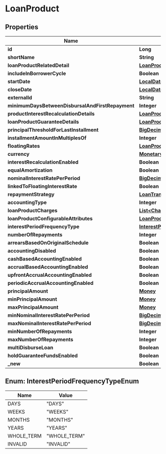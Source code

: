 
# LoanProduct

## Properties
Name | Type | Description | Notes
------------ | ------------- | ------------- | -------------
**id** | **Long** |  |  [optional]
**shortName** | **String** |  |  [optional]
**loanProductRelatedDetail** | [**LoanProductRelatedDetail**](LoanProductRelatedDetail.md) |  |  [optional]
**includeInBorrowerCycle** | **Boolean** |  |  [optional]
**startDate** | [**LocalDate**](LocalDate.md) |  |  [optional]
**closeDate** | [**LocalDate**](LocalDate.md) |  |  [optional]
**externalId** | **String** |  |  [optional]
**minimumDaysBetweenDisbursalAndFirstRepayment** | **Integer** |  |  [optional]
**productInterestRecalculationDetails** | [**LoanProductInterestRecalculationDetails**](LoanProductInterestRecalculationDetails.md) |  |  [optional]
**loanProductGuaranteeDetails** | [**LoanProductGuaranteeDetails**](LoanProductGuaranteeDetails.md) |  |  [optional]
**principalThresholdForLastInstallment** | [**BigDecimal**](BigDecimal.md) |  |  [optional]
**installmentAmountInMultiplesOf** | **Integer** |  |  [optional]
**floatingRates** | [**LoanProductFloatingRates**](LoanProductFloatingRates.md) |  |  [optional]
**currency** | [**MonetaryCurrency**](MonetaryCurrency.md) |  |  [optional]
**interestRecalculationEnabled** | **Boolean** |  |  [optional]
**equalAmortization** | **Boolean** |  |  [optional]
**nominalInterestRatePerPeriod** | [**BigDecimal**](BigDecimal.md) |  |  [optional]
**linkedToFloatingInterestRate** | **Boolean** |  |  [optional]
**repaymentStrategy** | [**LoanTransactionProcessingStrategy**](LoanTransactionProcessingStrategy.md) |  |  [optional]
**accountingType** | **Integer** |  |  [optional]
**loanProductCharges** | [**List&lt;Charge&gt;**](Charge.md) |  |  [optional]
**loanProductConfigurableAttributes** | [**LoanProductConfigurableAttributes**](LoanProductConfigurableAttributes.md) |  |  [optional]
**interestPeriodFrequencyType** | [**InterestPeriodFrequencyTypeEnum**](#InterestPeriodFrequencyTypeEnum) |  |  [optional]
**numberOfRepayments** | **Integer** |  |  [optional]
**arrearsBasedOnOriginalSchedule** | **Boolean** |  |  [optional]
**accountingDisabled** | **Boolean** |  |  [optional]
**cashBasedAccountingEnabled** | **Boolean** |  |  [optional]
**accrualBasedAccountingEnabled** | **Boolean** |  |  [optional]
**upfrontAccrualAccountingEnabled** | **Boolean** |  |  [optional]
**periodicAccrualAccountingEnabled** | **Boolean** |  |  [optional]
**principalAmount** | [**Money**](Money.md) |  |  [optional]
**minPrincipalAmount** | [**Money**](Money.md) |  |  [optional]
**maxPrincipalAmount** | [**Money**](Money.md) |  |  [optional]
**minNominalInterestRatePerPeriod** | [**BigDecimal**](BigDecimal.md) |  |  [optional]
**maxNominalInterestRatePerPeriod** | [**BigDecimal**](BigDecimal.md) |  |  [optional]
**minNumberOfRepayments** | **Integer** |  |  [optional]
**maxNumberOfRepayments** | **Integer** |  |  [optional]
**multiDisburseLoan** | **Boolean** |  |  [optional]
**holdGuaranteeFundsEnabled** | **Boolean** |  |  [optional]
**_new** | **Boolean** |  |  [optional]


<a name="InterestPeriodFrequencyTypeEnum"></a>
## Enum: InterestPeriodFrequencyTypeEnum
Name | Value
---- | -----
DAYS | &quot;DAYS&quot;
WEEKS | &quot;WEEKS&quot;
MONTHS | &quot;MONTHS&quot;
YEARS | &quot;YEARS&quot;
WHOLE_TERM | &quot;WHOLE_TERM&quot;
INVALID | &quot;INVALID&quot;



